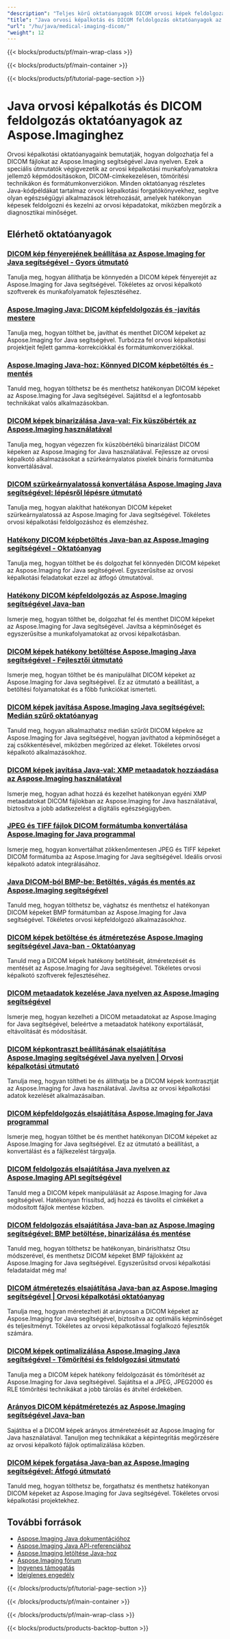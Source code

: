 ```yaml
---
"description": "Teljes körű oktatóanyagok DICOM orvosi képek feldolgozásához, beállításához és speciális orvosi képalkotási műveletekhez az Aspose.Imaging for Java segítségével."
"title": "Java orvosi képalkotás és DICOM feldolgozás oktatóanyagok az Aspose.Imaginghez"
"url": "/hu/java/medical-imaging-dicom/"
"weight": 12
---
```


{{< blocks/products/pf/main-wrap-class >}}

{{< blocks/products/pf/main-container >}}

{{< blocks/products/pf/tutorial-page-section >}}
# Java orvosi képalkotás és DICOM feldolgozás oktatóanyagok az Aspose.Imaginghez

Orvosi képalkotási oktatóanyagaink bemutatják, hogyan dolgozhatja fel a DICOM fájlokat az Aspose.Imaging segítségével Java nyelven. Ezek a speciális útmutatók végigvezetik az orvosi képalkotási munkafolyamatokra jellemző képmódosításokon, DICOM-címkekezelésen, tömörítési technikákon és formátumkonverziókon. Minden oktatóanyag részletes Java-kódpéldákat tartalmaz orvosi képalkotási forgatókönyvekhez, segítve olyan egészségügyi alkalmazások létrehozását, amelyek hatékonyan képesek feldolgozni és kezelni az orvosi képadatokat, miközben megőrzik a diagnosztikai minőséget.

## Elérhető oktatóanyagok

### [DICOM kép fényerejének beállítása az Aspose.Imaging for Java segítségével - Gyors útmutató](./adjust-dicom-brightness-aspose-imaging-java/)
Tanulja meg, hogyan állíthatja be könnyedén a DICOM képek fényerejét az Aspose.Imaging for Java segítségével. Tökéletes az orvosi képalkotó szoftverek és munkafolyamatok fejlesztéséhez.

### [Aspose.Imaging Java: DICOM képfeldolgozás és -javítás mestere](./aspose-imaging-java-load-enhance-dicom-images/)
Tanulja meg, hogyan tölthet be, javíthat és menthet DICOM képeket az Aspose.Imaging for Java segítségével. Turbózza fel orvosi képalkotási projektjeit fejlett gamma-korrekciókkal és formátumkonverziókkal.

### [Aspose.Imaging Java-hoz: Könnyed DICOM képbetöltés és -mentés](./aspose-imaging-java-load-save-dicom-images/)
Tanuld meg, hogyan tölthetsz be és menthetsz hatékonyan DICOM képeket az Aspose.Imaging for Java segítségével. Sajátítsd el a legfontosabb technikákat valós alkalmazásokban.

### [DICOM képek binarizálása Java-val: Fix küszöbérték az Aspose.Imaging használatával](./binarize-dicom-images-fixed-threshold-java-aspose-imaging/)
Tanulja meg, hogyan végezzen fix küszöbértékű binarizálást DICOM képeken az Aspose.Imaging for Java használatával. Fejlessze az orvosi képalkotó alkalmazásokat a szürkeárnyalatos pixelek bináris formátumba konvertálásával.

### [DICOM szürkeárnyalatossá konvertálása Aspose.Imaging Java segítségével: lépésről lépésre útmutató](./dicom-to-grayscale-aspose-imaging-java/)
Tanulja meg, hogyan alakíthat hatékonyan DICOM képeket szürkeárnyalatossá az Aspose.Imaging for Java segítségével. Tökéletes orvosi képalkotási feldolgozáshoz és elemzéshez.

### [Hatékony DICOM képbetöltés Java-ban az Aspose.Imaging segítségével - Oktatóanyag](./master-dicom-image-loading-aspose-imaging-java/)
Tanulja meg, hogyan tölthet be és dolgozhat fel könnyedén DICOM képeket az Aspose.Imaging for Java segítségével. Egyszerűsítse az orvosi képalkotási feladatokat ezzel az átfogó útmutatóval.

### [Hatékony DICOM képfeldolgozás az Aspose.Imaging segítségével Java-ban](./master-dicom-processing-aspose-imaging-java/)
Ismerje meg, hogyan tölthet be, dolgozhat fel és menthet DICOM képeket az Aspose.Imaging for Java segítségével. Javítsa a képminőséget és egyszerűsítse a munkafolyamatokat az orvosi képalkotásban.

### [DICOM képek hatékony betöltése Aspose.Imaging Java segítségével - Fejlesztői útmutató](./load-dicom-images-aspose-imaging-java/)
Ismerje meg, hogyan tölthet be és manipulálhat DICOM képeket az Aspose.Imaging for Java segítségével. Ez az útmutató a beállítást, a betöltési folyamatokat és a főbb funkciókat ismerteti.

### [DICOM képek javítása Aspose.Imaging Java segítségével: Medián szűrő oktatóanyag](./apply-median-filter-dicom-images-aspose-imaging-java/)
Tanuld meg, hogyan alkalmazhatsz medián szűrőt DICOM képekre az Aspose.Imaging for Java segítségével, hogyan javíthatod a képminőséget a zaj csökkentésével, miközben megőrized az éleket. Tökéletes orvosi képalkotó alkalmazásokhoz.

### [DICOM képek javítása Java-val: XMP metaadatok hozzáadása az Aspose.Imaging használatával](./java-dicom-xmp-metadata-aspose-imaging/)
Ismerje meg, hogyan adhat hozzá és kezelhet hatékonyan egyéni XMP metaadatokat DICOM fájlokban az Aspose.Imaging for Java használatával, biztosítva a jobb adatkezelést a digitális egészségügyben.

### [JPEG és TIFF fájlok DICOM formátumba konvertálása Aspose.Imaging for Java programmal](./convert-jpeg-tiff-to-dicom-aspose-imaging-java/)
Ismerje meg, hogyan konvertálhat zökkenőmentesen JPEG és TIFF képeket DICOM formátumba az Aspose.Imaging for Java segítségével. Ideális orvosi képalkotó adatok integrálásához.

### [Java DICOM-ból BMP-be: Betöltés, vágás és mentés az Aspose.Imaging segítségével](./java-dicom-crop-save-bmp-aspose-imaging/)
Tanuld meg, hogyan tölthetsz be, vághatsz és menthetsz el hatékonyan DICOM képeket BMP formátumban az Aspose.Imaging for Java segítségével. Tökéletes orvosi képfeldolgozó alkalmazásokhoz.

### [DICOM képek betöltése és átméretezése Aspose.Imaging segítségével Java-ban - Oktatóanyag](./load-resize-dicom-aspose-imaging-java/)
Tanuld meg a DICOM képek hatékony betöltését, átméretezését és mentését az Aspose.Imaging for Java segítségével. Tökéletes orvosi képalkotó szoftverek fejlesztéséhez.

### [DICOM metaadatok kezelése Java nyelven az Aspose.Imaging segítségével](./manage-dicom-metadata-aspose-imaging-java/)
Ismerje meg, hogyan kezelheti a DICOM metaadatokat az Aspose.Imaging for Java segítségével, beleértve a metaadatok hatékony exportálását, eltávolítását és módosítását.

### [DICOM képkontraszt beállításának elsajátítása Aspose.Imaging segítségével Java nyelven | Orvosi képalkotási útmutató](./load-adjust-dicom-image-contrast-aspose-imaging-java/)
Tanulja meg, hogyan töltheti be és állíthatja be a DICOM képek kontrasztját az Aspose.Imaging for Java használatával. Javítsa az orvosi képalkotási adatok kezelését alkalmazásaiban.

### [DICOM képfeldolgozás elsajátítása Aspose.Imaging for Java programmal](./loading-saving-dicom-images-aspose-imaging-java/)
Ismerje meg, hogyan tölthet be és menthet hatékonyan DICOM képeket az Aspose.Imaging for Java segítségével. Ez az útmutató a beállítást, a konvertálást és a fájlkezelést tárgyalja.

### [DICOM feldolgozás elsajátítása Java nyelven az Aspose.Imaging API segítségével](./master-dicom-image-processing-aspose-imaging-java/)
Tanuld meg a DICOM képek manipulálását az Aspose.Imaging for Java segítségével. Hatékonyan frissítsd, adj hozzá és távolíts el címkéket a módosított fájlok mentése közben.

### [DICOM feldolgozás elsajátítása Java-ban az Aspose.Imaging segítségével: BMP betöltése, binarizálása és mentése](./loading-processing-dicom-aspose-imaging-java/)
Tanuld meg, hogyan tölthetsz be hatékonyan, binárisíthatsz Otsu módszerével, és menthetsz DICOM képeket BMP fájlokként az Aspose.Imaging for Java segítségével. Egyszerűsítsd orvosi képalkotási feladataidat még ma!

### [DICOM átméretezés elsajátítása Java-ban az Aspose.Imaging segítségével | Orvosi képalkotási oktatóanyag](./master-dicom-resizing-aspose-imaging-java/)
Tanulja meg, hogyan méretezheti át arányosan a DICOM képeket az Aspose.Imaging for Java segítségével, biztosítva az optimális képminőséget és teljesítményt. Tökéletes az orvosi képalkotással foglalkozó fejlesztők számára.

### [DICOM képek optimalizálása Aspose.Imaging Java segítségével - Tömörítési és feldolgozási útmutató](./dicom-image-processing-aspose-imaging-java/)
Tanulja meg a DICOM képek hatékony feldolgozását és tömörítését az Aspose.Imaging for Java segítségével. Sajátítsa el a JPEG, JPEG2000 és RLE tömörítési technikákat a jobb tárolás és átvitel érdekében.

### [Arányos DICOM képátméretezés az Aspose.Imaging segítségével Java-ban](./proportional-dicom-image-resizing-aspose-imaging-java/)
Sajátítsa el a DICOM képek arányos átméretezését az Aspose.Imaging for Java használatával. Tanuljon meg technikákat a képintegritás megőrzésére az orvosi képalkotó fájlok optimalizálása közben.

### [DICOM képek forgatása Java-ban az Aspose.Imaging segítségével: Átfogó útmutató](./load-rotate-dicom-images-aspose-imaging-java/)
Tanuld meg, hogyan tölthetsz be, forgathatsz és menthetsz hatékonyan DICOM képeket az Aspose.Imaging for Java segítségével. Tökéletes orvosi képalkotási projektekhez.

## További források

- [Aspose.Imaging Java dokumentációhoz](https://docs.aspose.com/imaging/java/)
- [Aspose.Imaging Java API-referenciához](https://reference.aspose.com/imaging/java/)
- [Aspose.Imaging letöltése Java-hoz](https://releases.aspose.com/imaging/java/)
- [Aspose.Imaging fórum](https://forum.aspose.com/c/imaging)
- [Ingyenes támogatás](https://forum.aspose.com/)
- [Ideiglenes engedély](https://purchase.aspose.com/temporary-license/)

{{< /blocks/products/pf/tutorial-page-section >}}

{{< /blocks/products/pf/main-container >}}

{{< /blocks/products/pf/main-wrap-class >}}

{{< blocks/products/products-backtop-button >}}
